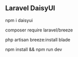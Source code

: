 ## Laravel DaisyUI ##

<p>npm i daisyui</p>
<p>composer require laravel/breeze</p>
<p>php artisan breeze:install blade</p>
<p>npm install && npm run dev</p>

